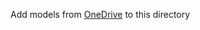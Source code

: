 Add models from [OneDrive](https://liveuclac-my.sharepoint.com/:f:/g/personal/rmhisje_ucl_ac_uk/EgVOzav9ZXVGr9Otur5LsXMBMBf_eAVDwWGWD4vFRYfnTg?e=eUsToZ) to this directory